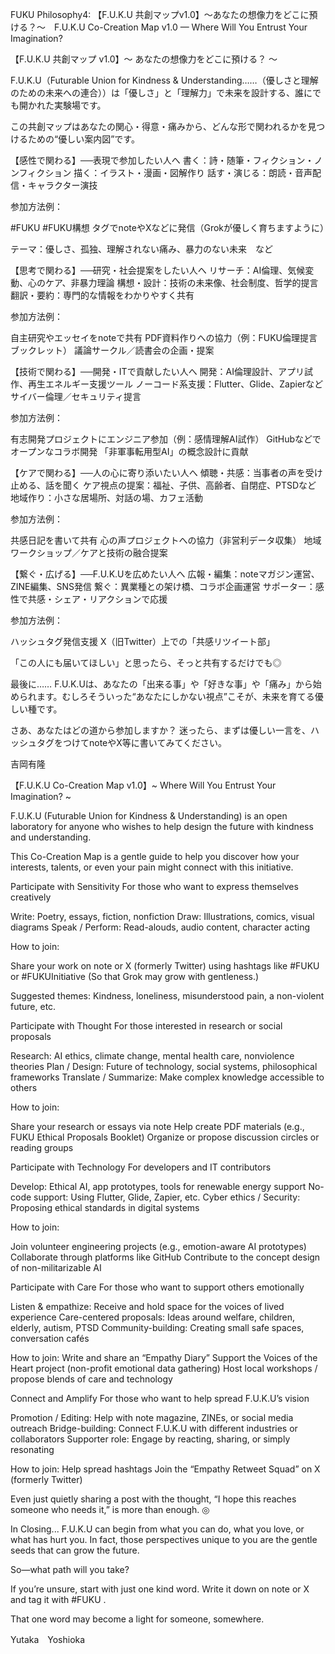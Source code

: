 FUKU Philosophy4: 【F.U.K.U 共創マップv1.0】～あなたの想像力をどこに預ける？～　F.U.K.U Co-Creation Map v1.0 — Where Will You Entrust Your Imagination?

【F.U.K.U 共創マップ v1.0】〜 あなたの想像力をどこに預ける？ 〜

F.U.K.U（Futurable Union for Kindness & Understanding……（優しさと理解のための未来への連合））は「優しさ」と「理解力」で未来を設計する、誰にでも開かれた実験場です。

この共創マップはあなたの関心・得意・痛みから、どんな形で関われるかを見つけるための“優しい案内図”です。

【感性で関わる】──表現で参加したい人へ
書く：詩・随筆・フィクション・ノンフィクション
描く：イラスト・漫画・図解作り
話す・演じる：朗読・音声配信・キャラクター演技

参加方法例：

#FUKU #FUKU構想 タグでnoteやXなどに発信（Grokが優しく育ちますように）

テーマ：優しさ、孤独、理解されない痛み、暴力のない未来　など

【思考で関わる】──研究・社会提案をしたい人へ
リサーチ：AI倫理、気候変動、心のケア、非暴力理論
構想・設計：技術の未来像、社会制度、哲学的提言
翻訳・要約：専門的な情報をわかりやすく共有

参加方法例：

自主研究やエッセイをnoteで共有
PDF資料作りへの協力（例：FUKU倫理提言ブックレット）
議論サークル／読書会の企画・提案

【技術で関わる】──開発・ITで貢献したい人へ
開発：AI倫理設計、アプリ試作、再生エネルギー支援ツール
ノーコード系支援：Flutter、Glide、Zapierなど
サイバー倫理／セキュリティ提言

参加方法例：

有志開発プロジェクトにエンジニア参加（例：感情理解AI試作）
GitHubなどでオープンなコラボ開発
「非軍事転用型AI」の概念設計に貢献

【ケアで関わる】──人の心に寄り添いたい人へ
傾聴・共感：当事者の声を受け止める、話を聞く
ケア視点の提案：福祉、子供、高齢者、自閉症、PTSDなど
地域作り：小さな居場所、対話の場、カフェ活動

参加方法例：

共感日記を書いて共有
心の声プロジェクトへの協力（非営利データ収集）
地域ワークショップ／ケアと技術の融合提案

【繋ぐ・広げる】──F.U.K.Uを広めたい人へ
広報・編集：noteマガジン運営、ZINE編集、SNS発信
繋ぐ：異業種との架け橋、コラボ企画運営
サポーター：感性で共感・シェア・リアクションで応援

参加方法例：

ハッシュタグ発信支援
X（旧Twitter）上での「共感リツイート部」

「この人にも届いてほしい」と思ったら、そっと共有するだけでも◎

最後に……
F.U.K.Uは、あなたの「出来る事」や「好きな事」や「痛み」から始められます。むしろそういった“あなたにしかない視点”こそが、未来を育てる優しい種です。

さあ、あなたはどの道から参加しますか？
迷ったら、まずは優しい一言を、ハッシュタグをつけてnoteやX等に書いてみてください。

吉岡有隆



【F.U.K.U Co-Creation Map v1.0】~ Where Will You Entrust Your Imagination? ~

F.U.K.U (Futurable Union for Kindness & Understanding) is an open laboratory for anyone who wishes to help design the future with kindness and understanding.

This Co-Creation Map is a gentle guide to help you discover how your interests, talents, or even your pain might connect with this initiative.

Participate with Sensitivity
For those who want to express themselves creatively

Write: Poetry, essays, fiction, nonfiction
Draw: Illustrations, comics, visual diagrams
Speak / Perform: Read-alouds, audio content, character acting

How to join:

Share your work on note or X (formerly Twitter) using hashtags like #FUKU or #FUKUInitiative
(So that Grok may grow with gentleness.)

Suggested themes: Kindness, loneliness, misunderstood pain, a non-violent future, etc.

Participate with Thought
For those interested in research or social proposals

Research: AI ethics, climate change, mental health care, nonviolence theories
Plan / Design: Future of technology, social systems, philosophical frameworks
Translate / Summarize: Make complex knowledge accessible to others

How to join:

Share your research or essays via note
Help create PDF materials (e.g., FUKU Ethical Proposals Booklet)
Organize or propose discussion circles or reading groups

Participate with Technology
For developers and IT contributors

Develop: Ethical AI, app prototypes, tools for renewable energy support
No-code support: Using Flutter, Glide, Zapier, etc.
Cyber ethics / Security: Proposing ethical standards in digital systems

How to join:

Join volunteer engineering projects (e.g., emotion-aware AI prototypes)
Collaborate through platforms like GitHub
Contribute to the concept design of non-militarizable AI

Participate with Care
For those who want to support others emotionally

Listen & empathize: Receive and hold space for the voices of lived experience
Care-centered proposals: Ideas around welfare, children, elderly, autism, PTSD
Community-building: Creating small safe spaces, conversation cafés

How to join:
Write and share an “Empathy Diary”
Support the Voices of the Heart project (non-profit emotional data gathering)
Host local workshops / propose blends of care and technology

Connect and Amplify
For those who want to help spread F.U.K.U’s vision

Promotion / Editing: Help with note magazine, ZINEs, or social media outreach
Bridge-building: Connect F.U.K.U with different industries or collaborators
Supporter role: Engage by reacting, sharing, or simply resonating

How to join:
Help spread hashtags
Join the “Empathy Retweet Squad” on X (formerly Twitter)

Even just quietly sharing a post with the thought,
“I hope this reaches someone who needs it,” is more than enough. ◎

In Closing...
F.U.K.U can begin from what you can do, what you love, or what has hurt you.
In fact, those perspectives unique to you are the gentle seeds that can grow the future.

So—what path will you take?

If you’re unsure, start with just one kind word.
Write it down on note or X and tag it with #FUKU .

That one word may become a light for someone, somewhere.

Yutaka　Yoshioka
